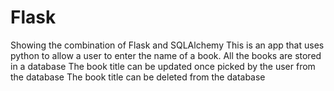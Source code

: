 # Flask
Showing the combination of Flask and SQLAlchemy
This is an app that uses python to allow a user to enter the name of a book.
All the books are stored in a database
The book title can be updated once picked by the user from the database
The book title can be deleted from the database
